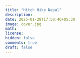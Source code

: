 ```yaml
---
title: "Hitch Hike Nepal"
description: 
date: 2025-01-28T17:50:46+05:30
image: cover.jpg
math: 
license: 
hidden: false
comments: true
draft: false
---
```

